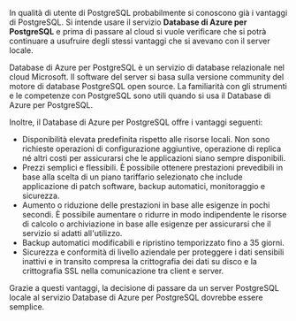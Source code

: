 In qualità di utente di PostgreSQL probabilmente si conoscono già i vantaggi di PostgreSQL. Si intende usare il servizio **Database di Azure per PostgreSQL** e prima di passare al cloud si vuole verificare che si potrà continuare a usufruire degli stessi vantaggi che si avevano con il server locale.

Database di Azure per PostgreSQL è un servizio di database relazionale nel cloud Microsoft. Il software del server si basa sulla versione community del motore di database PostgreSQL open source. La familiarità con gli strumenti e le competenze con PostgreSQL sono utili quando si usa il Database di Azure per PostgreSQL.

Inoltre, il Database di Azure per PostgreSQL offre i vantaggi seguenti:

- Disponibilità elevata predefinita rispetto alle risorse locali. Non sono richieste operazioni di configurazione aggiuntive, operazione di replica né altri costi per assicurarsi che le applicazioni siano sempre disponibili.
- Prezzi semplici e flessibili. È possibile ottenere prestazioni prevedibili in base alla scelta di un piano tariffario selezionato che include applicazione di patch software, backup automatici, monitoraggio e sicurezza.
- Aumento o riduzione delle prestazioni in base alle esigenze in pochi secondi. È possibile aumentare o ridurre in modo indipendente le risorse di calcolo o archiviazione in base alle esigenze per assicurarsi che il servizio si adatti all'utilizzo.
- Backup automatici modificabili e ripristino temporizzato fino a 35 giorni.
- Sicurezza e conformità di livello aziendale per proteggere i dati sensibili inattivi e in transito compresa la crittografia dei dati su disco e la crittografia SSL nella comunicazione tra client e server.

Grazie a questi vantaggi, la decisione di passare da un server PostgreSQL locale al servizio Database di Azure per PostgreSQL dovrebbe essere semplice.